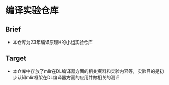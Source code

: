 # 编译实验仓库
## Brief
- 本仓库为23年编译原理H的小组实验仓库
## Target
- 本仓库中存放了mlir在DL编译器方面的相关资料和实验内容等，实验目的是初步认知mlir框架在DL编译器方面的应用并做相关的测评